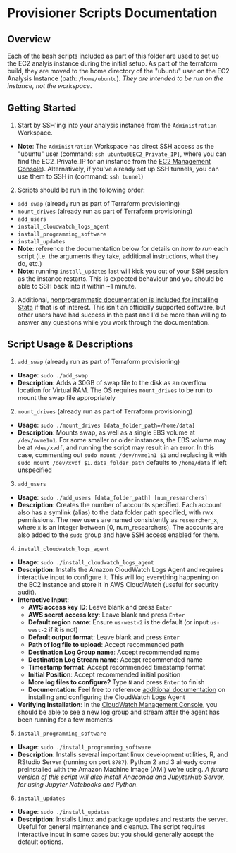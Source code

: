 # Provisioner Scripts Documentation

## Overview
Each of the bash scripts included as part of this folder are used to set up the EC2 analyis instance during the initial setup. As part of the terraform build, they are moved to the home directory of the "ubuntu" user on the EC2 Analysis Instance (path: `/home/ubuntu`). _They are intended to be run on the instance, not the workspace_.

## Getting Started
1. Start by SSH'ing into your analysis instance from the `Administration` Workspace.
  - **Note**: The `Administration` Workspace has direct SSH access as the "ubuntu" user (command: `ssh ubuntu@[EC2_Private_IP]`, where you can find the EC2_Private_IP for an instance from the [EC2 Management Console](https://us-west-2.console.aws.amazon.com/ec2/v2/home?region=us-west-2#Instances:sort=desc:tag:Name)). Alternatively, if you've already set up SSH tunnels, you can use them to SSH in (command: `ssh tunnel`)

2. Scripts should be run in the following order:
  - `add_swap` (already run as part of Terraform provisioning)
  - `mount_drives` (already run as part of Terraform provisioning)
  - `add_users`
  - `install_cloudwatch_logs_agent`
  - `install_programming_software`
  - `install_updates`
  - **Note**: reference the documentation below for details on _how to run_ each script (i.e. the arguments they take, additional instructions, what they do, etc.)
  - **Note**: running `install_updates` last will kick you out of your SSH session as the instance restarts. This is expected behaviour and you should be able to SSH back into it within ~1 minute.

3. Additional, [nonprogrammatic documentation is included for installing Stata](https://docs.google.com/document/d/1PPVvi_2JXKwNhK9b5fVjQY_ua52d1a7-utZ_j7EP6fw/edit?usp=sharing) if that is of interest. This isn't an officially supported software, but other users have had success in the past and I'd be more than willing to answer any questions while you work through the documentation. 

## Script Usage & Descriptions
1. `add_swap` (already run as part of Terraform provisioning)
  - **Usage**: `sudo ./add_swap`
  - **Description**: Adds a 30GB of swap file to the disk as an overflow location for Virtual RAM. The OS requires `mount_drives` to be run to mount the swap file appropriately

2. `mount_drives` (already run as part of Terraform provisioning)
  - **Usage**: `sudo ./mount_drives [data_folder_path=/home/data]`
  - **Description**: Mounts swap, as well as a single EBS volume at `/dev/nvme1n1`. For some smaller or older instances, the EBS volume may be at `/dev/xvdf`, and running the script may result in an error. In this case, commenting out `sudo mount /dev/nvme1n1 $1` and replacing it with `sudo mount /dev/xvdf $1`. `data_folder_path` defaults to `/home/data` if left unspecified

3. `add_users`
  - **Usage**: `sudo ./add_users [data_folder_path] [num_researchers]`
  - **Description**: Creates the number of accounts specified. Each account also has a symlink (alias) to the data folder path specified, with rwx permissions. The new users are named consistently as `researcher_x`, where `x` is an integer between [0, num_researchers). The accounts are also added to the `sudo` group and have SSH access enabled for them.

4. `install_cloudwatch_logs_agent`
  - **Usage**: `sudo ./install_cloudwatch_logs_agent`
  - **Description**: Installs the Amazon CloudWatch Logs Agent and requires interactive input to configure it. This will log everything happening on the EC2 instance and store it in AWS CloudWatch (useful for security audit).
  - **Interactive Input**:
    - **AWS access key ID**: Leave blank and press `Enter`
    - **AWS secret access key**: Leave blank and press `Enter`
    - **Default region name**: Ensure `us-west-2` is the default (or input `us-west-2` if it is not)
    - **Default output format**: Leave blank and press `Enter`
    - **Path of log file to upload**: Accept recommended path
    - **Destination Log Group name**: Accept recommended name
    - **Destination Log Stream name**: Accept recommended name
    - **Timestamp format**: Accept recommended timestamp format
    - **Initial Position**: Accept recommended initial position
    - **More log files to configure?** Type `N` and press `Enter` to finish
    - **Documentation**: Feel free to reference [additional documentation](https://docs.aws.amazon.com/AmazonCloudWatch/latest/logs/QuickStartEC2Instance.html) on installing and configuring the CloudWatch Logs Agent
  - **Verifying Installation**: In the [CloudWatch Management Console](https://console.aws.amazon.com/cloudwatch/home), you should be able to see a new log group and stream after the agent has been running for a few moments

5. `install_programming_software`
  - **Usage**: `sudo ./install_programming_software`
  - **Description**: Installs several important linux development utilities, R, and RStudio Server (running on port `8787`). Python 2 and 3 already come preinstalled with the Amazon Machine Image (AMI) we're using. _A future version of this script will also install Anaconda and JupyterHub Server, for using Jupyter Notebooks and Python_.

6. `install_updates`
  - **Usage**: `sudo ./install_updates`
  - **Description**: Installs Linux and package updates and restarts the server. Useful for general maintenance and cleanup. The script requires interactive input in some cases but you should generally accept the default options.
